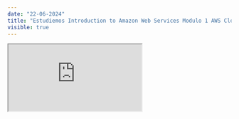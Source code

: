 ```yaml
---
date: "22-06-2024"
title: "Estudiemos Introduction to Amazon Web Services Modulo 1 AWS Cloud Practitioner Essentials"
visible: true
---
```

<iframe src="https://www.youtube.com/embed/WzBHqIvbNVU" allowfullscreen></iframe>
